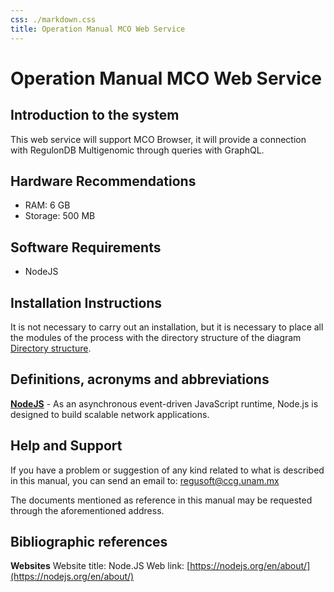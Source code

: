 ```yaml
---
css: ./markdown.css
title: Operation Manual MCO Web Service
---
```


# Operation Manual MCO Web Service

## Introduction to the system

This web service will support MCO Browser, it will provide a connection with RegulonDB Multigenomic through queries with GraphQL.

## Hardware Recommendations

- RAM: 6 GB
- Storage: 500 MB

## Software Requirements

- NodeJS

## Installation Instructions

It is not necessary to carry out an installation, but it is necessary to place all the modules of the process with the directory structure of the diagram [Directory structure](../diagrams/web-service-directory-structure.png).

## Definitions, acronyms and abbreviations

**[NodeJS](https://nodejs.org/en/about/)** - As an asynchronous event-driven JavaScript runtime, Node.js is designed to build scalable network applications.

## Help and Support

If you have a problem or suggestion of any kind related to what is described in this manual, you can send an email to: [regusoft@ccg.unam.mx](mailto:regusoft@ccg.unam.mx)

The documents mentioned as reference in this manual may be requested through the aforementioned address.

## Bibliographic references

**Websites**
Website title: Node.JS
Web link: [https://nodejs.org/en/about/](https://nodejs.org/en/about/)

<!--
HISTORIAL DE REVISIONES

**Fecha:** 26/01/2021
**Versión:** 1.0
**Descripción:** Creación de manual de mantenimiento
**Realizado por: ** Felipe Betancourt Figueroa
**Estado:** Sin revisar

**Fecha:** [dd/mm/aaaa]
**Versión:** [#.#]
**Descripción:** [Indicar los cambios que se realizaron en el documento]
**Realizado por: ** [Nombre de la persona que realice los cambios]
**Estado:**[Revisión <Trabajado,  Verificado>, Estable **<**Vo.Bo, Validado>]
[Repetir esta sección por cada versión que se realice en el documento]
-->
